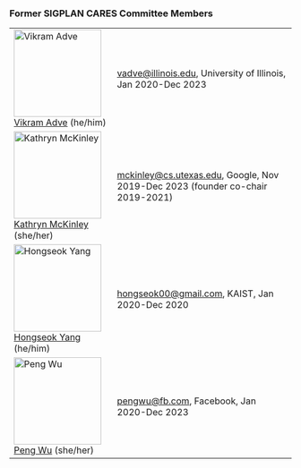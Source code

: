 ### Former SIGPLAN CARES Committee Members

<table style="width:100%" border="0">
  <tr>
   <td><img src="http://sigplan.org/images/cares-photos/adve.png" alt="Vikram Adve" width="156"><br><a href="https://vikram.cs.illinois.edu/">Vikram Adve</a> (he/him)</td>
   <td><a href="mailto:vadve@illinois.edu">vadve@illinois.edu</a>, University of Illinois, Jan 2020-Dec 2023 </td>
  </tr>
    <tr>
   <td><img src="http://sigplan.org/images/cares-photos/mckinley.png" alt="Kathryn McKinley"  width="156"><br><a href="https://www.cs.utexas.edu/users/mckinley/">Kathryn McKinley</a> (she/her)</td>
   <td><a href="mailto:mckinley@cs.utexas.edu">mckinley@cs.utexas.edu</a>, Google, Nov 2019-Dec 2023 (founder co-chair 2019-2021) </td>
  </tr> 
 <tr>
   <td><img src="http://sigplan.org/images/cares-photos/yang.png" alt="Hongseok Yang" width="156"><br><a href="https://sites.google.com/view/hongseokyang/home">Hongseok Yang</a> (he/him)</td>
   <td><a href="mailto:hongseok00@gmail.com">hongseok00@gmail.com</a>, KAIST, Jan 2020-Dec 2020</td>
  </tr> 
  <tr>
   <td><img src="http://sigplan.org/images/cares-photos/wu.png" alt="Peng Wu" width="156"><br><a href="https://pengwu.wordpress.com/">Peng Wu</a> (she/her)</td>
   <td><a href="mailto:pengwu@fb.com">pengwu@fb.com</a>, Facebook, Jan 2020-Dec 2023 </td>
  </tr> 
 </table>  
